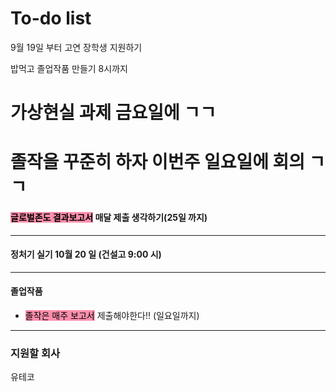 # To-do list

9월 19일 부터
고연 장학생 지원하기


밥먹고
졸업작품 만들기
8시까지


# 가상현실 과제 금요일에 ㄱㄱ

# 졸작을 꾸준히 하자 이번주 일요일에 회의 ㄱㄱ


#### <mark style="background: #FF5582A6;">글로벌존도 결과보고서</mark> 매달 제출 생각하기(25일 까지)


----

#### 정처기 실기 10월 20 일 (건설고 9:00 시)


----

#### 졸업작품

- <mark style="background: #FF5582A6;">졸작은 매주 보고서</mark> 제출해야한다!! (일요일까지)

----

### 지원할 회사

유테코

